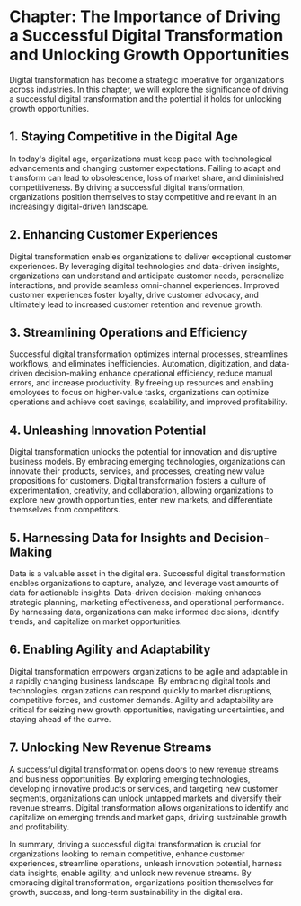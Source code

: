 Chapter: The Importance of Driving a Successful Digital Transformation and Unlocking Growth Opportunities
=========================================================================================================

Digital transformation has become a strategic imperative for organizations across industries. In this chapter, we will explore the significance of driving a successful digital transformation and the potential it holds for unlocking growth opportunities.

**1. Staying Competitive in the Digital Age**
---------------------------------------------

In today's digital age, organizations must keep pace with technological advancements and changing customer expectations. Failing to adapt and transform can lead to obsolescence, loss of market share, and diminished competitiveness. By driving a successful digital transformation, organizations position themselves to stay competitive and relevant in an increasingly digital-driven landscape.

**2. Enhancing Customer Experiences**
-------------------------------------

Digital transformation enables organizations to deliver exceptional customer experiences. By leveraging digital technologies and data-driven insights, organizations can understand and anticipate customer needs, personalize interactions, and provide seamless omni-channel experiences. Improved customer experiences foster loyalty, drive customer advocacy, and ultimately lead to increased customer retention and revenue growth.

**3. Streamlining Operations and Efficiency**
---------------------------------------------

Successful digital transformation optimizes internal processes, streamlines workflows, and eliminates inefficiencies. Automation, digitization, and data-driven decision-making enhance operational efficiency, reduce manual errors, and increase productivity. By freeing up resources and enabling employees to focus on higher-value tasks, organizations can optimize operations and achieve cost savings, scalability, and improved profitability.

**4. Unleashing Innovation Potential**
--------------------------------------

Digital transformation unlocks the potential for innovation and disruptive business models. By embracing emerging technologies, organizations can innovate their products, services, and processes, creating new value propositions for customers. Digital transformation fosters a culture of experimentation, creativity, and collaboration, allowing organizations to explore new growth opportunities, enter new markets, and differentiate themselves from competitors.

**5. Harnessing Data for Insights and Decision-Making**
-------------------------------------------------------

Data is a valuable asset in the digital era. Successful digital transformation enables organizations to capture, analyze, and leverage vast amounts of data for actionable insights. Data-driven decision-making enhances strategic planning, marketing effectiveness, and operational performance. By harnessing data, organizations can make informed decisions, identify trends, and capitalize on market opportunities.

**6. Enabling Agility and Adaptability**
----------------------------------------

Digital transformation empowers organizations to be agile and adaptable in a rapidly changing business landscape. By embracing digital tools and technologies, organizations can respond quickly to market disruptions, competitive forces, and customer demands. Agility and adaptability are critical for seizing new growth opportunities, navigating uncertainties, and staying ahead of the curve.

**7. Unlocking New Revenue Streams**
------------------------------------

A successful digital transformation opens doors to new revenue streams and business opportunities. By exploring emerging technologies, developing innovative products or services, and targeting new customer segments, organizations can unlock untapped markets and diversify their revenue streams. Digital transformation allows organizations to identify and capitalize on emerging trends and market gaps, driving sustainable growth and profitability.

In summary, driving a successful digital transformation is crucial for organizations looking to remain competitive, enhance customer experiences, streamline operations, unleash innovation potential, harness data insights, enable agility, and unlock new revenue streams. By embracing digital transformation, organizations position themselves for growth, success, and long-term sustainability in the digital era.
